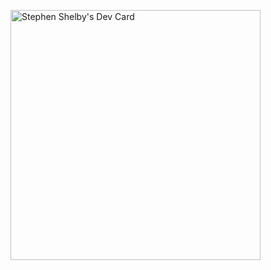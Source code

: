 <a href="https://app.daily.dev/stephen_shelby"><img src="https://api.daily.dev/devcards/f25a304122914053ac00408876abeba2.png?r=0rs" width="400" alt="Stephen Shelby's Dev Card"/></a>

<!---
StephenDShelby/StephenDShelby is a special repository because its `README.md` (this file) appears on your GitHub profile.
You can click the Preview link to take a look at your changes.
--->

